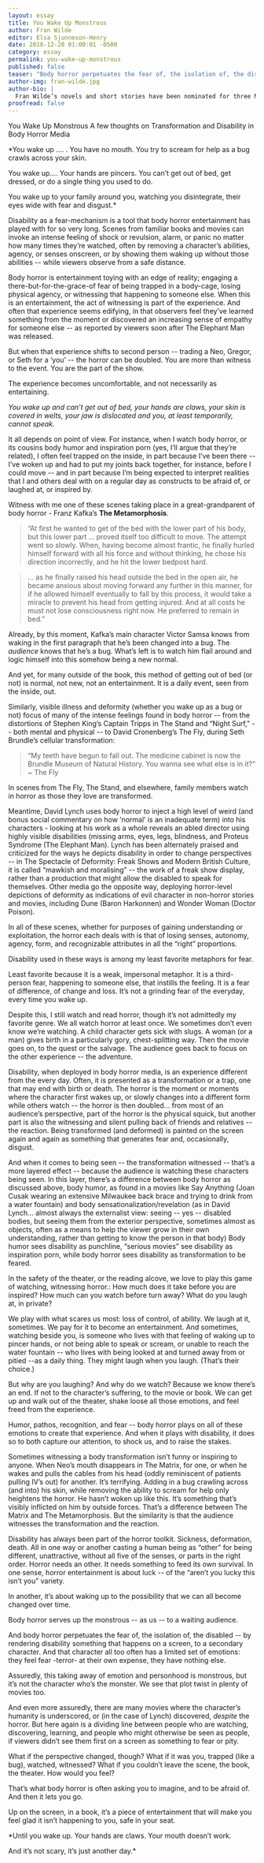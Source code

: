 ```yaml
---
layout: essay
title: You Wake Up Monstrous
author: Fran Wilde
editor: Elsa Sjunneson-Henry
date: 2018-12-20 01:00:01 -0500
category: essay
permalink: you-wake-up-monstrous
published: false
teaser: "Body horror perpetuates the fear of, the isolation of, the disabled -- by rendering disability something that happens on a screen, to a secondary character."
author-img: fran-wilde.jpg
author-bio: |
  Fran Wilde’s novels and short stories have been nominated for three Nebula Awards and two Hugos, and include her Andre Norton- and Compton-Crook-winning debut novel, _Updraft_ (Tor, 2015), its sequels, _Cloudbound_ (2016) and _Horizon_ (2017), and the novelette “The Jewel and Her Lapidary” (Tor.com Publishing, 2016). Her short stories appear in _Asimov's Science Fiction_, _Tor.com_, _Beneath Ceaseless Skies_, _Shimmer Magazine_, _Nature Futures_, and the 2017 _Year’s Best Dark Fantasy and Horror_. She writes for publications including _The Washington Post_, _Tor.com_, _Clarkesworld Magazine_, _iO9.com_, and _GeekMom.com_. You can find her on Twitter, Facebook, and at [franwilde.net](http://www.franwilde.net).
proofread: false
---
```


You Wake Up Monstrous
A few thoughts on Transformation and Disability in Body Horror Media


*You wake up ….
 .         You have no mouth. You try to scream for help as a bug crawls across your skin.

You wake up….                         Your hands are pincers. You can’t get out of bed, get dressed, or do a single thing you used to do.

You wake up to your family around you,
                          watching you disintegrate,                    their eyes wide
                                                              with fear and disgust.*


Disability as a fear-mechanism is a tool that body horror entertainment has played with for so very long. Scenes from familiar books and movies can invoke an intense feeling of shock or revulsion, alarm, or panic no matter how many times they’re watched, often by removing a character’s abilities, agency, or senses onscreen, or by showing them waking up without those abilities -- while viewers observe from a safe distance.

Body horror is entertainment toying with an edge of reality; engaging a there-but-for-the-grace-of fear of being trapped in a body-cage, losing physical agency, or witnessing that happening to someone else. When this is an entertainment, the act of witnessing is part of the experience. And often that experience seems edifying, in that observers feel they’ve learned something from the moment or discovered an increasing sense of empathy for someone else -- as reported by viewers soon after The Elephant Man was released.

But when that experience shifts to second person -- trading a Neo, Gregor, or Seth for a ‘you’ -- the horror can be doubled. You are more than witness to the event. You are the part of the show.

The experience becomes uncomfortable, and not necessarily as entertaining.

*You wake up and can’t get out of bed, your hands are claws, your skin is covered in welts, your jaw is                          dislocated
                and you, at least temporarily, cannot speak.*

It all depends on point of view. For instance, when I watch body horror, or its cousins body humor and inspiration porn (yes, I’ll argue that they’re related), I often feel trapped on the inside, in part because I’ve been there -- I’ve woken up and had to put my joints back together, for instance, before I could move -- and in part because I’m being expected to interpret realities that I and others deal with on a regular day as constructs to be afraid of, or laughed at, or inspired by.

Witness with me one of these scenes taking place in a great-grandparent of body horror - Franz Kafka’s **The Metamorphosis**.

>“At first he wanted to get of the bed with the lower part of his body, but this lower part … proved itself too difficult to move. The attempt went so slowly. When, having become almost frantic, he finally hurled himself forward with all his force and without thinking, he chose his direction incorrectly, and he hit the lower bedpost hard.

>... as he finally raised his head outside the bed in the open air, he became anxious about moving forward any further in this manner, for if he allowed himself eventually to fall by this process, it would take a miracle to prevent his head from getting injured. And at all costs he must not lose consciousness right now. He preferred to remain in bed.”

Already, by this moment, Kafka’s main character Victor Samsa knows from waking in the first paragraph that he’s been changed into a bug. The *audience* knows that he’s a bug. What’s left is to watch him flail around and logic himself into this somehow being a new normal.

And yet, for many outside of the book, this method of getting out of bed (or not) is normal, not new, not an entertainment. It is a daily event, seen from the inside, out.

Similarly, visible illness and deformity (whether you wake up as a bug or not) focus of many of the intense feelings found in body horror -- from the distortions of Stephen King’s Captain Tripps in The Stand and “Night Surf,” -- both mental and physical -- to David Cronenberg’s The Fly, during Seth Brundle’s cellular transformation:

>“My teeth have begun to fall out. The medicine cabinet is now the Brundle Museum of Natural History. You wanna see what else is in it?” ~ The Fly

In scenes from The Fly, The Stand, and elsewhere, family members watch in horror as those they love are transformed.

Meantime, David Lynch uses body horror to inject a high level of weird (and bonus social commentary on how ‘normal’ is an inadequate term) into his characters -  looking at his work as a whole reveals an abled director using highly visible disabilities (missing arms, eyes, legs, blindness, and Proteus Syndrome (The Elephant Man). Lynch has been alternately praised and criticized for the ways he depicts disability in order to change perspectives -- in The Spectacle of Deformity: Freak Shows and Modern British Culture, it is called “mawkish and moralising” -- the work of a freak show display, rather than a production that might allow the disabled to speak for themselves. Other media go the opposite way, deploying horror-level depictions of deformity as indications of evil character in non-horror stories and movies, including Dune (Baron Harkonnen) and Wonder Woman (Doctor Poison).

In all of these scenes, whether for purposes of gaining understanding or exploitation, the horror each deals with is that of losing senses, autonomy, agency, form, and recognizable attributes in all the “right” proportions.

Disability used in these ways is among my least favorite metaphors for fear.

Least favorite because it is a weak, impersonal metaphor. It is a third-person fear, happening to someone else, that instills the feeling. It is a fear of difference, of change and loss. It’s not a grinding fear of the everyday, every time you wake up.

Despite this, I still watch and read horror, though it’s not admittedly my favorite genre. We all watch horror at least once. We sometimes don’t even know we’re watching. A child character gets sick with slugs. A woman (or a man) gives birth in a particularly gory, chest-splitting way. Then the movie goes on, to the quest or the salvage. The audience goes back to focus on the other experience -- the adventure.

Disability, when deployed in body horror media, is an experience different from the every day. Often, it is presented as a transformation or a trap, one that may end with birth or death. The horror is the moment or moments where the character first wakes up, or slowly changes into a different form while others watch -- the horror is then doubled… from most of an audience’s perspective, part of the horror is the physical squick, but another part is also the witnessing and silent pulling back of friends and relatives -- the reaction. Being transformed (and deformed) is painted on the screen again and again as something that generates fear and, occasionally, disgust.

And when it comes to being seen -- the transformation witnessed -- that’s a more layered effect -- because the audience is watching these characters being seen. In this layer, there’s a difference between body horror as discussed above, body humor, as found in a movies like Say Anything (Joan Cusak wearing an extensive Milwaukee back brace and trying to drink from a water fountain) and body sensationalization/revelation (as in David Lynch… almost always the externalist view: seeing -- yes -- disabled bodies, but seeing them from the exterior perspective, sometimes almost as objects, often as a means to help the viewer grow in their own understanding, rather than getting to know the person in that body) Body humor sees disability as punchline, “serious movies” see disability  as inspiration porn, while body horror sees disability as transformation to be feared.

In the safety of the theater, or the reading alcove, we love to play this game of watching, witnessing horror.: How much does it take before you are inspired? How much can you watch before turn away? What do you laugh at, in private?

We play with what scares us most: loss of control, of ability. We laugh at it, sometimes. We pay for it to become an entertainment. And sometimes, watching beside you, is someone who lives with that feeling of waking up to pincer hands, or not being able to speak or scream, or unable to reach the water fountain -- who lives with being looked at and turned away from or pitied --as a daily thing. They might laugh when you laugh. (That’s their choice.)

But why are you laughing? And why do we watch? Because we know there’s an end. If not to the character’s suffering, to the movie or book. We can get up and walk out of the theater, shake loose all those emotions, and feel freed from the experience.

Humor, pathos, recognition, and fear -- body horror plays on all of these emotions to create that experience. And when it plays with disability, it does so to both capture our attention, to shock us, and to raise the stakes.

Sometimes witnessing a body transformation isn’t funny or inspiring to anyone. When Neo’s mouth disappears in The Matrix, for one, or when he wakes and pulls the cables from his head (oddly reminiscent of patients pulling IV’s out) for another. It’s terrifying. Adding in a bug crawling across (and into) his skin, while removing the ability to scream for help only heightens the horror. He hasn’t woken up like this. It’s something that’s visibly inflicted on him by outside forces. That’s a difference between The Matrix and The Metamorphosis. But the similarity is that the audience witnesses the transformation and the reaction.

Disability has always been part of the horror toolkit. Sickness, deformation, death. All in one way or another casting a human being as “other” for being different, unattractive, without all five of the senses, or parts in the right order. Horror needs an other. It needs something to feed its own survival. In one sense, horror entertainment is about luck -- of the “aren’t you lucky this isn’t you” variety.

In another, it’s about waking up to the possibility that we can all become changed over time.

Body horror serves up the monstrous -- as us -- to a waiting audience.

And body horror perpetuates the fear of, the isolation of, the disabled -- by rendering disability something that happens on a screen, to a secondary character. And that character all too often has a limited set of emotions: they feel fear -terror- at their own expense, they have nothing else.

Assuredly, this taking away of emotion and personhood is monstrous, but it’s not the character who’s the monster. We see that plot twist in plenty of movies too.

And even more assuredly, there are many movies where the character’s humanity is underscored, or (in the case of Lynch) discovered, *despite* the horror. But here again is a dividing line between people who are watching, discovering, learning, and people who might otherwise be seen as people, if viewers didn’t see them first on a screen as something to fear or pity.

What if the perspective changed, though? What if it was you, trapped (like a bug), watched, witnessed? What if you couldn’t leave the scene, the book, the theater. How would you feel?

That’s what body horror is often asking you to imagine, and to be afraid of. And then it lets you go.

Up on the screen, in a book, it’s a piece of entertainment that will make you feel glad it isn’t  happening to you, safe in your seat.

*Until you wake up.
                 Your hands are claws. Your mouth doesn’t work.

And it’s not scary, it’s just another day.*
